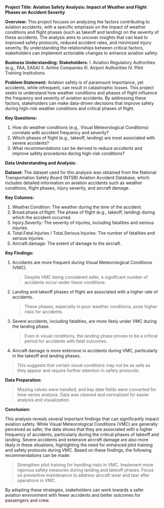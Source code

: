 **Project Title:** **Aviation Safety Analysis: Impact of Weather and Flight Phases on Accident Severity**

**Overview:**
This project focuses on analyzing the factors contributing to aviation accidents, with a specific emphasis on the impact of weather conditions and flight phases (such as takeoff and landing) on the severity of these accidents. The analysis aims to uncover insights that can lead to improved safety protocols, reduced accident rates, and minimized injury severity. By understanding the relationships between critical factors, stakeholders can implement actionable changes to enhance aviation safety.

**Business Understanding:**
**Stakeholders:**
  I.   Aviation Regulatory Authorities (e.g., FAA, EASA)
  II.  Airline Companies
  III. Airport Authorities
  IV.  Pilot Training Institutions
  
**Problem Statement:** Aviation safety is of paramount importance, yet accidents, while infrequent, can result in catastrophic losses. This project seeks to understand how weather conditions and phases of flight influence the frequency and severity of aviation accidents. By addressing these factors, stakeholders can make data-driven decisions that improve safety during high-risk weather conditions and critical phases of flight.

**Key Questions:**

  1. How do weather conditions (e.g., Visual Meteorological Conditions) correlate with accident frequency and severity?
  2. Which phases of flight (e.g., takeoff, landing) are most associated with severe accidents?
  3. What recommendations can be derived to reduce accidents and improve safety procedures during high-risk conditions?

 **Data Understanding and Analysis:**
 
**Dataset:** The dataset used for this analysis was obtained from the National Transportation Safety Board (NTSB) Aviation Accident Database, which includes detailed information on aviation accidents such as weather conditions, flight phases, injury severity, and aircraft damage.

**Key Columns:**

1. Weather.Condition: The weather during the time of the accident.
2. Broad.phase.of.flight: The phase of flight (e.g., takeoff, landing) during which the accident occurred.
3. Injury.Severity: The severity of injuries, including fatalities and serious injuries.
4. Total.Fatal.Injuries / Total.Serious.Injuries: The number of fatalities and serious injuries.
5. Aircraft.damage: The extent of damage to the aircraft.

**Key Findings:**

1. Accidents are more frequent during Visual Meteorological Conditions (VMC).
   > Despite VMC being considered safer, a significant number of accidents occur under these conditions.

2. Landing and takeoff phases of flight are associated with a higher rate of accidents.
   > These phases, especially in poor weather conditions, pose higher risks for accidents.

3. Severe accidents, including fatalities, are more likely under VMC during the landing phase.
   > Even in visual conditions, the landing phase proves to be a critical period for accidents with fatal outcomes.

4. Aircraft damage is more extensive in accidents during VMC, particularly in the takeoff and landing phases.
  > This suggests that certain visual conditions may not be as safe as they appear and require further attention in safety protocols.

**Data Preparation:**
  > Missing values were handled, and key date fields were converted for time-series analysis.
  > Data was cleaned and normalized for easier analysis and visualization.

**Conclusion:**

This analysis reveals several important findings that can significantly impact aviation safety. While Visual Meteorological Conditions (VMC) are generally perceived as safer, the data shows that they are associated with a higher frequency of accidents, particularly during the critical phases of takeoff and landing. Severe accidents and extensive aircraft damage are also more likely in these situations, highlighting the need for enhanced pilot training and safety protocols during VMC. Based on these findings, the following recommendations can be made:

> Strengthen pilot training for handling risks in VMC.
> Implement more rigorous safety measures during landing and takeoff phases.
> Focus on preventive maintenance to address aircraft wear and tear after operations in VMC.

By adopting these strategies, stakeholders can work towards a safer aviation environment with fewer accidents and better outcomes for passengers and crew.
